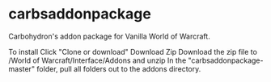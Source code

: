 # carbsaddonpackage
Carbohydron's addon package for Vanilla World of Warcraft.

To install
	Click "Clone or download"
	Download Zip
	Download the zip file to /World of Warcraft/Interface/Addons and unzip
	In the "carbsaddonpackage-master" folder, pull all folders out to the addons directory.
